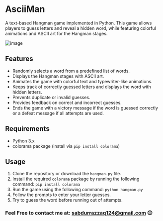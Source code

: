 # AsciiMan

A text-based Hangman game implemented in Python. This game allows players to guess letters and reveal a hidden word, while featuring colorful animations and ASCII art for the Hangman stages.

![image](https://github.com/SaadARazzaq/AsciiMan/assets/123338307/b59aab59-60f4-46cd-b201-df4c1a6bed2c)

## Features

- Randomly selects a word from a predefined list of words.
- Displays the Hangman stages with ASCII art.
- Animates the game with colorful text and typewriter-like animations.
- Keeps track of correctly guessed letters and displays the word with hidden letters.
- Prevents duplicate or invalid guesses.
- Provides feedback on correct and incorrect guesses.
- Ends the game with a victory message if the word is guessed correctly or a defeat message if all attempts are used.

## Requirements

- Python 3.x
- colorama package (install via `pip install colorama`)

## Usage

1. Clone the repository or download the `hangman.py` file.
2. Install the required `colorama` package by running the following command: `pip install colorama`
3. Run the game using the following command: `python hangman.py`
4. Follow the prompts to enter your letter guesses.
5. Try to guess the word before running out of attempts.

### Feel Free to contact me at: sabdurrazzaq124@gmail.com 😊

